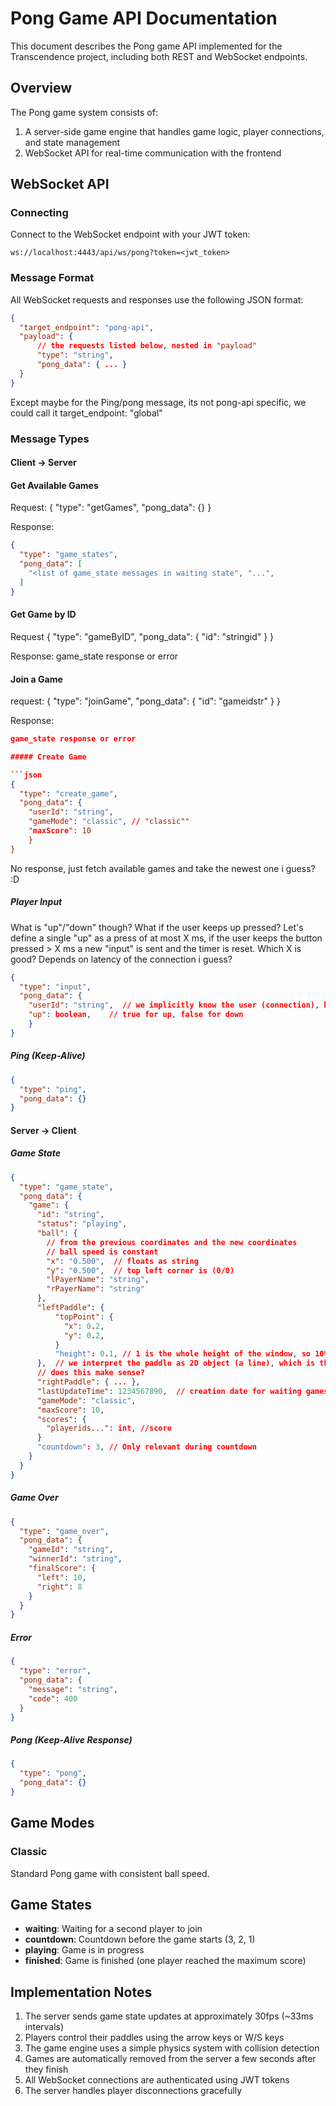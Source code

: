 # Pong Game API Documentation

This document describes the Pong game API implemented for the Transcendence project, including both REST and WebSocket endpoints.

## Overview

The Pong game system consists of:

1. A server-side game engine that handles game logic, player connections, and state management
2. WebSocket API for real-time communication with the frontend

## WebSocket API

### Connecting

Connect to the WebSocket endpoint with your JWT token:

```
ws://localhost:4443/api/ws/pong?token=<jwt_token>
```

### Message Format

All WebSocket requests and responses use the following JSON format:
```json
{
  "target_endpoint": "pong-api",
  "payload": {
      // the requests listed below, nested in "payload"
      "type": "string",
      "pong_data": { ... }
  }
}
```
Except maybe for the Ping/pong message, its not pong-api specific, we could call it target_endpoint: "global"

### Message Types

#### Client → Server

#### Get Available Games

Request:
{
  "type": "getGames",
  "pong_data": {}
}

Response:
```json
{
  "type": "game_states",
  "pong_data": [
    "<list of game_state messages in waiting state", "...",
  ]
}
```

#### Get Game by ID

Request
{
  "type": "gameByID",
  "pong_data": {
    "id": "stringid"
  }
}

Response:
game_state response or error

#### Join a Game

request:
{
  "type": "joinGame",
  "pong_data": {
    "id": "gameidstr"
  }
}

Response:
```json
game_state response or error

##### Create Game

```json
{
  "type": "create_game",
  "pong_data": {
    "userId": "string",
    "gameMode": "classic", // "classic""
    "maxScore": 10
    }
}
```
No response, just fetch available games and take the newest one i guess? :D

##### Player Input
What is "up"/"down" though? What if the user keeps up pressed? Let's define a single "up" as a press of at most X ms, if the user keeps the button pressed > X ms a new "input" is sent and the timer is reset.
Which X is good? Depends on latency of the connection i guess?

```json
{
  "type": "input",
  "pong_data": {
    "userId": "string",  // we implicitly know the user (connection), however the field can become usefull for multiple player on single client scenario. Game id also isn't really required as a user can only be in a single game.
    "up": boolean,    // true for up, false for down
    }
}
```

##### Ping (Keep-Alive)

```json
{
  "type": "ping",
  "pong_data": {}
}
```

#### Server → Client

##### Game State

```json
{
  "type": "game_state",
  "pong_data": {
    "game": {
      "id": "string",
      "status": "playing",
      "ball": {
        // from the previous coordinates and the new coordinates
        // ball speed is constant
        "x": "0.500",  // floats as string
        "y": "0.500",  // top left corner is (0/0)
        "lPayerName": "string",
        "rPayerName": "string"
      },
      "leftPaddle": { 
          "topPoint": {
            "x": 0.2,
            "y": 0.2,
          }
          "height": 0.1, // 1 is the whole height of the window, so 10% of the width
      },  // we interpret the paddle as 2D object (a line), which is the line on which the ball will bounce of, how its rendered in 3d is up to the frontend?
      // does this make sense?
      "rightPaddle": { ... },
      "lastUpdateTime": 1234567890,  // creation date for waiting games
      "gameMode": "classic",
      "maxScore": 10,
      "scores": {
        "playerids...": int, //score
      }
      "countdown": 3, // Only relevant during countdown
    }
  }
}
```

##### Game Over

```json
{
  "type": "game_over",
  "pong_data": {
    "gameId": "string",
    "winnerId": "string",
    "finalScore": {
      "left": 10,
      "right": 8
    }
  }
}
```

##### Error

```json
{
  "type": "error",
  "pong_data": {
    "message": "string",
    "code": 400
  }
}
```

##### Pong (Keep-Alive Response)

```json
{
  "type": "pong",
  "pong_data": {}
}
```

## Game Modes

### Classic

Standard Pong game with consistent ball speed.

## Game States

- **waiting**: Waiting for a second player to join
- **countdown**: Countdown before the game starts (3, 2, 1)
- **playing**: Game is in progress
- **finished**: Game is finished (one player reached the maximum score)

## Implementation Notes

1. The server sends game state updates at approximately 30fps (~33ms intervals)
2. Players control their paddles using the arrow keys or W/S keys
3. The game engine uses a simple physics system with collision detection
4. Games are automatically removed from the server a few seconds after they finish
5. All WebSocket connections are authenticated using JWT tokens
6. The server handles player disconnections gracefully